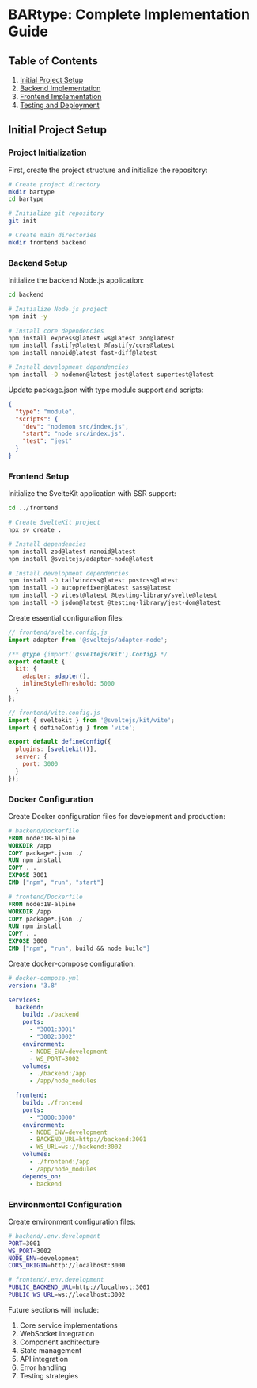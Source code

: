 # BARtype: Complete Implementation Guide

## Table of Contents

1. [Initial Project Setup](#initial-project-setup)
2. [Backend Implementation](#backend-implementation)
3. [Frontend Implementation](#frontend-implementation)
4. [Testing and Deployment](#testing-and-deployment)

## Initial Project Setup

### Project Initialization

First, create the project structure and initialize the repository:

```bash
# Create project directory
mkdir bartype
cd bartype

# Initialize git repository
git init

# Create main directories
mkdir frontend backend
```

### Backend Setup

Initialize the backend Node.js application:

```bash
cd backend

# Initialize Node.js project
npm init -y

# Install core dependencies
npm install express@latest ws@latest zod@latest
npm install fastify@latest @fastify/cors@latest
npm install nanoid@latest fast-diff@latest

# Install development dependencies
npm install -D nodemon@latest jest@latest supertest@latest
```

Update package.json with type module support and scripts:

```json
{
  "type": "module",
  "scripts": {
    "dev": "nodemon src/index.js",
    "start": "node src/index.js",
    "test": "jest"
  }
}
```

### Frontend Setup

Initialize the SvelteKit application with SSR support:

```bash
cd ../frontend

# Create SvelteKit project
npx sv create .

# Install dependencies
npm install zod@latest nanoid@latest
npm install @sveltejs/adapter-node@latest

# Install development dependencies
npm install -D tailwindcss@latest postcss@latest
npm install -D autoprefixer@latest sass@latest
npm install -D vitest@latest @testing-library/svelte@latest
npm install -D jsdom@latest @testing-library/jest-dom@latest
```

Create essential configuration files:

```javascript
// frontend/svelte.config.js
import adapter from '@sveltejs/adapter-node';

/** @type {import('@sveltejs/kit').Config} */
export default {
  kit: {
    adapter: adapter(),
    inlineStyleThreshold: 5000
  }
};

// frontend/vite.config.js
import { sveltekit } from '@sveltejs/kit/vite';
import { defineConfig } from 'vite';

export default defineConfig({
  plugins: [sveltekit()],
  server: {
    port: 3000
  }
});
```

### Docker Configuration

Create Docker configuration files for development and production:

```dockerfile
# backend/Dockerfile
FROM node:18-alpine
WORKDIR /app
COPY package*.json ./
RUN npm install
COPY . .
EXPOSE 3001
CMD ["npm", "run", "start"]

# frontend/Dockerfile
FROM node:18-alpine
WORKDIR /app
COPY package*.json ./
RUN npm install
COPY . .
EXPOSE 3000
CMD ["npm", "run", build && node build"]
```

Create docker-compose configuration:

```yaml
# docker-compose.yml
version: '3.8'

services:
  backend:
    build: ./backend
    ports:
      - "3001:3001"
      - "3002:3002"
    environment:
      - NODE_ENV=development
      - WS_PORT=3002
    volumes:
      - ./backend:/app
      - /app/node_modules

  frontend:
    build: ./frontend
    ports:
      - "3000:3000"
    environment:
      - NODE_ENV=development
      - BACKEND_URL=http://backend:3001
      - WS_URL=ws://backend:3002
    volumes:
      - ./frontend:/app
      - /app/node_modules
    depends_on:
      - backend
```

### Environmental Configuration

Create environment configuration files:

```bash
# backend/.env.development
PORT=3001
WS_PORT=3002
NODE_ENV=development
CORS_ORIGIN=http://localhost:3000

# frontend/.env.development
PUBLIC_BACKEND_URL=http://localhost:3001
PUBLIC_WS_URL=ws://localhost:3002
```

Future sections will include:

1. Core service implementations
2. WebSocket integration
3. Component architecture
4. State management
5. API integration
6. Error handling
7. Testing strategies